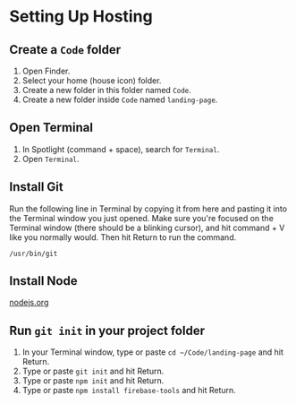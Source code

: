 # Setting Up Hosting

## Create a `Code` folder

1. Open Finder.
2. Select your home (house icon) folder.
3. Create a new folder in this folder named `Code`.
4. Create a new folder inside `Code` named `landing-page`.

## Open Terminal

1. In Spotlight (command + space), search for `Terminal`.
2. Open `Terminal`.

## Install Git

Run the following line in Terminal by copying it from here and pasting it into the Terminal
window you just opened. Make sure you're focused on the Terminal window (there should be a blinking
cursor), and hit command + V like you normally would. Then hit Return to run the command.

```
/usr/bin/git
```

## Install Node

[nodejs.org](https://nodejs.org)

## Run `git init` in your project folder

1. In your Terminal window, type or paste `cd ~/Code/landing-page` and hit Return.
2. Type or paste `git init` and hit Return.
3. Type or paste `npm init` and hit Return.
4. Type or paste `npm install firebase-tools` and hit Return.
